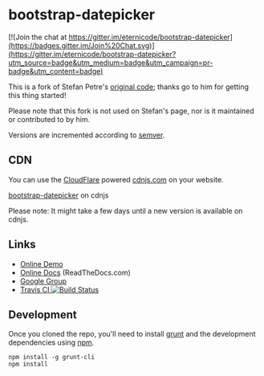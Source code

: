 # bootstrap-datepicker

[![Join the chat at https://gitter.im/eternicode/bootstrap-datepicker](https://badges.gitter.im/Join%20Chat.svg)](https://gitter.im/eternicode/bootstrap-datepicker?utm_source=badge&utm_medium=badge&utm_campaign=pr-badge&utm_content=badge)

This is a fork of Stefan Petre's [original code](http://www.eyecon.ro/bootstrap-datepicker/);
thanks go to him for getting this thing started!

Please note that this fork is not used on Stefan's page, nor is it maintained or contributed to by him.

Versions are incremented according to [semver](http://semver.org/).

## CDN

You can use the [CloudFlare](https://www.cloudflare.com) powered [cdnjs.com](https://cdnjs.com) on your website. 

[bootstrap-datepicker](http://cdnjs.com/libraries/bootstrap-datepicker) on cdnjs

Please note: It might take a few days until a new version is available on cdnjs.

## Links

* [Online Demo](http://eternicode.github.io/bootstrap-datepicker/)
* [Online Docs](http://bootstrap-datepicker.readthedocs.org/en/stable/) (ReadTheDocs.com)
* [Google Group](https://groups.google.com/group/bootstrap-datepicker/)
* [Travis CI ![Build Status](https://travis-ci.org/eternicode/bootstrap-datepicker.svg?branch=master)](https://travis-ci.org/eternicode/bootstrap-datepicker)

## Development

Once you cloned the repo, you'll need to install [grunt](http://gruntjs.com/) and the development dependencies using [npm](https://www.npmjs.com/).

    npm install -g grunt-cli
    npm install
